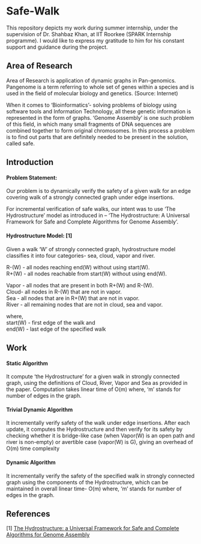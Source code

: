 # Safe-Walk

This repository depicts my work during summer internship, under the supervision of Dr. Shahbaz Khan, at IIT Roorkee (SPARK Internship programme). I would like to express my gratitude to him for his constant support and guidance during the project.

## Area of Research
Area of Research is application of dynamic graphs in Pan-genomics. 
Pangenome is a term referring to whole set of genes within a species and is used in the field of molecular biology and genetics. (Source: Internet)

When it comes to ‘Bioinformatics’- solving problems of biology using software tools and Information Technology, all these genetic information is represented in the form of graphs. ‘Genome Assembly’ is one such problem of this field, in which many small fragments of DNA sequences are combined together to form original chromosomes. 
In this process a problem is to find out parts that are definitely needed to be present in the solution, called safe. 

## Introduction
#### Problem Statement: 
Our problem is to dynamically verify the safety of a given walk for an edge covering walk of a strongly connected graph under edge insertions.

For incremental verification of safe walks, our intent was to use ‘The Hydrostructure’ model as introduced in – ‘The Hydrostructure: A Universal Framework for Safe and Complete Algorithms for Genome Assembly’. 

#### Hydrostructure Model: [1]
Given a walk ‘W’ of strongly connected graph, hydrostructure model classifies it into four categories- sea, cloud, vapor and river.

R-(W) - all nodes reaching end(W) without using start(W).<br>
R+(W) - all nodes reachable from start(W) without using end(W).<br>

Vapor - all nodes that are present in both R+(W) and R-(W).<br>
Cloud- all nodes in R-(W) that are not in vapor.<br>
Sea - all nodes that are in R+(W) that are not in vapor.<br>
River - all remaining nodes that are not in cloud, sea and vapor.<br>

where,<br>
start(W) - first edge of the walk and<br>
end(W) - last edge of the specified walk

## Work

#### Static Algorithm
It compute ‘the Hydrostructure’ for a given walk in strongly connected graph, using the definitions of Cloud, River, Vapor and Sea as provided in the paper. Computation takes linear time of O(m) where, ‘m’ stands for number of edges in the graph.

#### Trivial Dynamic Algorithm
It incrementally verify safety of the walk under edge insertions. After each update, it computes the Hydrostructure and then verify for its safety by checking whether it is bridge-like case (when Vapor(W) is an open path and river is non-empty) or avertible case (vapor(W) is G), giving an overhead of O(m) time complexity

#### Dynamic Algorithm
It incrementally verify the safety of the specified walk in strongly connected graph using the components of the Hydrostructure, which can be maintained in overall linear time- O(m) where, ‘m’ stands for number of edges in the graph.

## References
[1] [The Hydrostructure: a Universal Framework for Safe and Complete
Algorithms for Genome Assembly](https://arxiv.org/abs/2011.12635)
